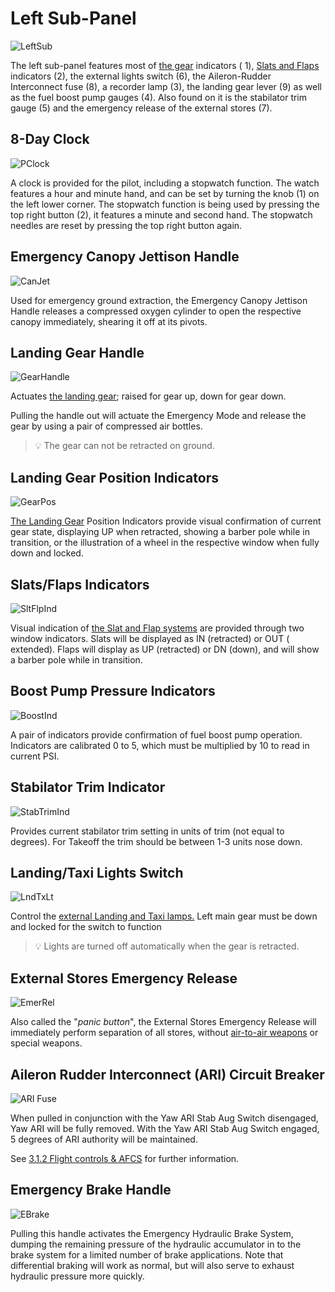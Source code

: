 # Left Sub-Panel

![LeftSub](../../img/pilot_left_sub_panel_overview.jpg)

The left sub-panel features most
of [the gear](../../systems/flight_controls_gear/gear_ground_handling.md) indicators (
1), [Slats and Flaps](../../systems/flight_controls_gear/flight_controls.md#slats-flap-system)
indicators (<num>2</num>), the external lights switch (<num>6</num>), the Aileron-Rudder
Interconnect fuse (<num>8</num>), a recorder
lamp (<num>3</num>), the landing gear lever (<num>9</num>) as well as the fuel boost pump
gauges (<num>4</num>). Also found on it is
the stabilator trim gauge (<num>5</num>) and the emergency release of the external stores
(<num>7</num>).

## 8-Day Clock

![PClock](../../img/pilot_clock.jpg)

A clock is provided for the pilot, including a stopwatch function. The watch features a hour and
minute hand, and can be set by turning
the knob (<num>1</num>) on the left lower corner. The stopwatch function is being used by pressing
the top
right button (<num>2</num>), it features a minute and second hand.
The stopwatch needles are reset by pressing the top right button again.

## Emergency Canopy Jettison Handle

![CanJet](../../img/pilot_emergency_canopy_jettison_handle.jpg)

Used for emergency ground extraction, the Emergency Canopy Jettison Handle
releases a compressed oxygen cylinder to open the respective canopy immediately,
shearing it off at its pivots.

## Landing Gear Handle

![GearHandle](../../img/pilot_landing_gear_handle.jpg)

Actuates [the landing gear](../../systems/flight_controls_gear/gear_ground_handling.md); raised for
gear up, down for gear down.

Pulling the handle out will actuate the Emergency Mode and release the gear by
using a pair of compressed air bottles.

> 💡 The gear can not be retracted on ground.

## Landing Gear Position Indicators

![GearPos](../../img/pilot_landing_gear_position_indicators.jpg)

[The Landing Gear](../../systems/flight_controls_gear/gear_ground_handling.md) Position Indicators
provide visual confirmation of current gear state, displaying UP when retracted, showing a barber
pole while in transition, or the illustration of a wheel in the respective window when fully down
and locked.

## Slats/Flaps Indicators

![SltFlpInd](../../img/pilot_slats_flaps_indicator.jpg)

Visual indication
of [the Slat and Flap systems](../../systems/flight_controls_gear/flight_controls.md#slats-flap-system)
are provided through two window indicators. Slats will be displayed as IN (retracted) or OUT (
extended). Flaps will display as UP (retracted) or DN (down), and will show a barber pole while
in transition.

## Boost Pump Pressure Indicators

![BoostInd](../../img/pilot_boost_pump_indicators.jpg)

A pair of indicators provide confirmation of fuel boost pump operation.
Indicators are calibrated 0 to 5, which must be multiplied by 10 to read in
current PSI.

## Stabilator Trim Indicator

![StabTrimInd](../../img/pilot_stabilator_trim_indicator.jpg)

Provides current stabilator trim setting in units of trim (not equal to degrees). For Takeoff the
trim should be between 1-3 units nose down.

## Landing/Taxi Lights Switch

![LndTxLt](../../img/pilot_landing_taxi_lights.jpg)

Control the [external Landing and Taxi lamps.](../../systems/lighting.md) Left main gear must be
down and locked for the switch to function

> 💡 Lights are turned off automatically when the gear is retracted.

## External Stores Emergency Release

![EmerRel](../../img/pilot_external_stores_emergency_release.jpg)

Also called the "_panic button_", the External Stores Emergency Release will
immediately perform separation of all stores, without [air-to-air
weapons](../../stores/air_to_air/overview.md) or special weapons.

## Aileron Rudder Interconnect (ARI) Circuit Breaker

![ARI Fuse](../../img/pilot_ari.jpg)

When pulled in conjunction with the Yaw ARI Stab Aug Switch disengaged, Yaw ARI
will be fully removed. With the Yaw ARI Stab Aug Switch engaged, 5 degrees of
ARI authority will be maintained.

See [3.1.2 Flight controls & AFCS](../../systems/flight_controls_gear/flight_controls.md#aileron-rudder-interconnect-ari)
for further information.

## Emergency Brake Handle

![EBrake](../../img/pilot_emergency_brake_handle.jpg)

Pulling this handle activates the Emergency Hydraulic Brake System, dumping the remaining pressure
of the hydraulic accumulator in to the brake system for a limited number of brake applications. Note
that differential braking will work as normal, but will also serve to exhaust hydraulic pressure
more quickly.
